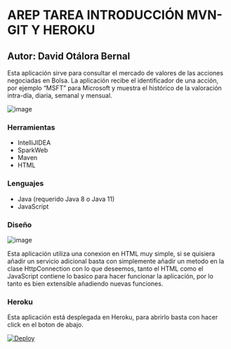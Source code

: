 # AREP TAREA INTRODUCCIÓN MVN-GIT Y HEROKU
## Autor: David Otálora Bernal

Esta aplicación sirve para consultar el mercado de valores de las acciones negociadas en Bolsa. La aplicación recibe el identificador de una acción, por ejemplo “MSFT” para Microsoft y muestra el histórico de la valoración intra-día, diaria, semanal y mensual.

![image](https://user-images.githubusercontent.com/46855679/187591490-b3fc6d8f-ee39-40f9-9bd6-93b3da44c1c1.png)

### Herramientas

- IntelliJIDEA
- SparkWeb
- Maven
- HTML

### Lenguajes
- Java (requerido Java 8 o Java 11)
- JavaScript

### Diseño 

![image](https://user-images.githubusercontent.com/46855679/187592645-a8ee0909-0b3c-467d-8ce8-2bf854f38894.png)

Esta aplicación utiliza una conexion en HTML muy simple, si se quisiera añadir un servicio adicional basta con simplemente añadir un metodo en la clase HttpConnection con lo que deseemos, tanto el HTML como el JavaScript contiene lo basico para hacer funcionar la aplicación, por lo tanto es bien extensible añadiendo nuevas funciones.


### Heroku

Esta aplicación está desplegada en Heroku, para abrirlo basta con hacer click en el boton de abajo.

[![Deploy](https://www.herokucdn.com/deploy/button.svg)](https://fast-hollows-06971.herokuapp.com/)
